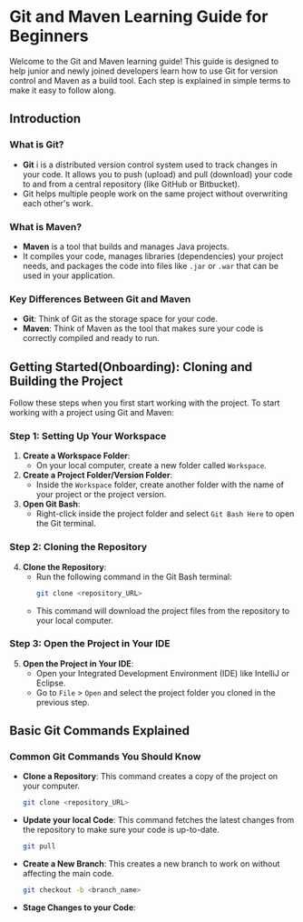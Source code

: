 # Git and Maven Learning Guide for Beginners

Welcome to the Git and Maven learning guide! This guide is designed to help junior and newly joined developers learn how to use Git for version control and Maven as a build tool. Each step is explained in simple terms to make it easy to follow along.

## Introduction

### What is Git?
- **Git** i is a distributed version control system used to track changes in your code. It allows you to push (upload) and pull (download) your code to and from a central repository (like GitHub or Bitbucket).
- Git helps multiple people work on the same project without overwriting each other's work.

### What is Maven?
- **Maven** is a tool that builds and manages Java projects.
- It compiles your code, manages libraries (dependencies) your project needs, and packages the code into files like `.jar` or `.war` that can be used in your application.

### Key Differences Between Git and Maven
- **Git**: Think of Git as the storage space for your code.
- **Maven**: Think of Maven as the tool that makes sure your code is correctly compiled and ready to run.

## Getting Started(Onboarding): Cloning and Building the Project

Follow these steps when you first start working with the project. To start working with a project using Git and Maven:

### Step 1: Setting Up Your Workspace
1. **Create a Workspace Folder**:
   - On your local computer, create a new folder called `Workspace`.
2. **Create a Project Folder/Version Folder**:
   - Inside the `Workspace` folder, create another folder with the name of your project or the project version.
3. **Open Git Bash**:
   - Right-click inside the project folder and select `Git Bash Here` to open the Git terminal.

### Step 2: Cloning the Repository
4. **Clone the Repository**:
   - Run the following command in the Git Bash terminal:
     ```bash
     git clone <repository_URL>
     ```
   - This command will download the project files from the repository to your local computer.

### Step 3: Open the Project in Your IDE
5. **Open the Project in Your IDE**:
   - Open your Integrated Development Environment (IDE) like IntelliJ or Eclipse.
   - Go to `File` > `Open` and select the project folder you cloned in the previous step.

## Basic Git Commands Explained

### Common Git Commands You Should Know
- **Clone a Repository**: This command creates a copy of the project on your computer.
  ```bash
  git clone <repository_URL>
  ```
- **Update your local Code**: This command fetches the latest changes from the repository to make sure your code is up-to-date.
  ```bash
  git pull
  ```  
- **Create a New Branch**: This creates a new branch to work on without affecting the main code.
  ```bash
  git checkout -b <branch_name>
  ```
- **Stage Changes to your Code**:
